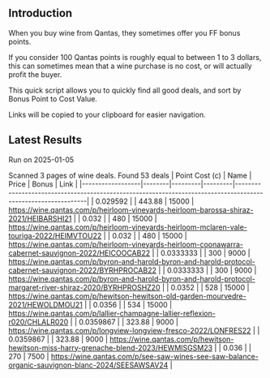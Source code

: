 ## Introduction

When you buy wine from Qantas, they sometimes offer you FF bonus points. 

If you consider 100 Qantas points is roughly equal to between 1 to 3 dollars, this can sometimes mean that a wine purchase is no cost, or will actually profit the buyer.

This quick script allows you to quickly find all good deals, and sort by Bonus Point to Cost Value.

Links will be copied to your clipboard for easier navigation.

## Latest Results

Run on 2025-01-05

Scanned 3 pages of wine deals.
Found 53 deals
|   Point Cost (c) | Name   |   Price |   Bonus | Link                                                                                                         |
|------------------|--------|---------|---------|--------------------------------------------------------------------------------------------------------------|
|        0.029592  |        |  443.88 |   15000 | https://wine.qantas.com/p/heirloom-vineyards-heirloom-barossa-shiraz-2021/HEIBARSHI21                        |
|        0.032     |        |  480    |   15000 | https://wine.qantas.com/p/heirloom-vineyards-heirloom-mclaren-vale-touriga-2022/HEIMVTOU22                   |
|        0.032     |        |  480    |   15000 | https://wine.qantas.com/p/heirloom-vineyards-heirloom-coonawarra-cabernet-sauvignon-2022/HEICOOCAB22         |
|        0.0333333 |        |  300    |    9000 | https://wine.qantas.com/p/byron-and-harold-byron-and-harold-protocol-cabernet-sauvignon-2022/BYRHPROCAB22    |
|        0.0333333 |        |  300    |    9000 | https://wine.qantas.com/p/byron-and-harold-byron-and-harold-protocol-margaret-river-shiraz-2020/BYRHPROSHZ20 |
|        0.0352    |        |  528    |   15000 | https://wine.qantas.com/p/hewitson-hewitson-old-garden-mourvedre-2021/HEWOLDMOU21                            |
|        0.0356    |        |  534    |   15000 | https://wine.qantas.com/p/lallier-champagne-lallier-reflexion-r020/CHLALR020                                 |
|        0.0359867 |        |  323.88 |    9000 | https://wine.qantas.com/p/longview-longview-fresco-2022/LONFRES22                                            |
|        0.0359867 |        |  323.88 |    9000 | https://wine.qantas.com/p/hewitson-hewitson-miss-harry-grenache-blend-2023/HEWMISGSM23                       |
|        0.036     |        |  270    |    7500 | https://wine.qantas.com/p/see-saw-wines-see-saw-balance-organic-sauvignon-blanc-2024/SEESAWSAV24             |

